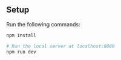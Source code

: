 ## Setup

Run the following commands:

```bash
npm install

# Run the local server at localhost:8080
npm run dev

```

